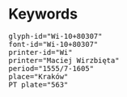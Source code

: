 # Keywords
<pre>
glyph-id="Wi-10+80307"
font-id="Wi-10+80307"
printer-id="Wi"
printer="Maciej Wirzbięta"
period="1555/7-1605"
place="Kraków"
PT plate="563"
</pre>
